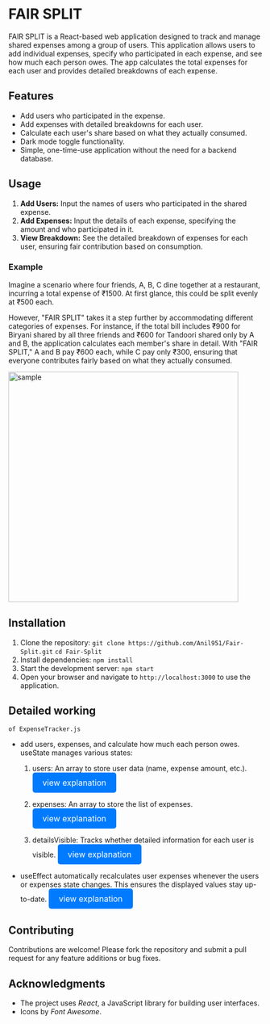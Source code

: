 # FAIR SPLIT

FAIR SPLIT is a React-based web application designed to track and manage shared expenses among a group of users. This application allows users to add individual expenses, specify who participated in each expense, and see how much each person owes. The app calculates the total expenses for each user and provides detailed breakdowns of each expense.

## Features

- Add users who participated in the expense.
- Add expenses with detailed breakdowns for each user.
- Calculate each user's share based on what they actually consumed.
- Dark mode toggle functionality.
- Simple, one-time-use application without the need for a backend database.

## Usage

1. **Add Users:** Input the names of users who participated in the shared expense.
2. **Add Expenses:** Input the details of each expense, specifying the amount and who participated in it.
3. **View Breakdown:** See the detailed breakdown of expenses for each user, ensuring fair contribution based on consumption.

### Example

Imagine a scenario where four friends, A, B, C dine together at a restaurant, incurring a total expense of ₹1500. At first glance, this could be split evenly at ₹500 each. 

However, "FAIR SPLIT" takes it a step further by accommodating different categories of expenses. For instance, if the total bill includes ₹900 for Biryani shared by all three friends and ₹600 for Tandoori shared only by A and B, the application calculates each member's share in detail. With "FAIR SPLIT," A and B pay ₹600 each, while C pay only ₹300, ensuring that everyone contributes fairly based on what they actually consumed.

<img width="456" alt="sample" src="https://github.com/Anil951/Fair-Split/assets/115132631/8ef38c8f-280b-4200-bb72-d7f3fc862885">


## Installation

1. Clone the repository:
    `git clone https://github.com/Anil951/Fair-Split.git`
    `cd Fair-Split`
2. Install dependencies:
    `npm install`
4. Start the development server:
    `npm start`
5. Open your browser and navigate to `http://localhost:3000` to use the application.


## Detailed working  
`of ExpenseTracker.js`

- add users, expenses, and calculate how much each person owes.
    useState manages various states:
    1. users: An array to store user data (name, expense amount, etc.).
    <a href="https://github.com/Anil951/Fair-Split/blob/main/adduser_notes.md" target="_blank" style="display: inline-block; padding: 10px 20px; font-size: 16px; color: white; background-color: #007bff; border-radius: 5px; text-decoration: none;">view explanation</a>
    
    2. expenses: An array to store the list of expenses.
    <a href="https://github.com/Anil951/Fair-Split/blob/main/addexpenses_notes.md" target="_blank" style="display: inline-block; padding: 10px 20px; font-size: 16px; color: white; background-color: #007bff; border-radius: 5px; text-decoration: none;">view explanation</a>
    
    3. detailsVisible: Tracks whether detailed information for each user is visible.
    <a href="https://github.com/Anil951/Fair-Split/blob/main/detailsvisible_notes.md" target="_blank" style="display: inline-block; padding: 10px 20px; font-size: 16px; color: white; background-color: #007bff; border-radius: 5px; text-decoration: none;">view explanation</a>

- useEffect automatically recalculates user expenses whenever the users or expenses state changes. This ensures the displayed values stay up-to-date.
  <a href="https://github.com/Anil951/Fair-Split/blob/main/useefffect_notes.md" target="_blank" style="display: inline-block; padding: 10px 20px; font-size: 16px; color: white; background-color: #007bff; border-radius: 5px; text-decoration: none;">view explanation</a>


## Contributing

Contributions are welcome! Please fork the repository and submit a pull request for any feature additions or bug fixes.

## Acknowledgments

- The project uses *React*, a JavaScript library for building user interfaces.
- Icons by *Font Awesome*.






